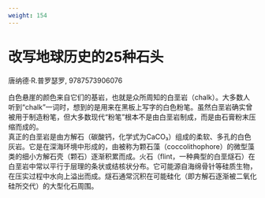 ```yaml
---
weight: 154
---
```

# 改写地球历史的25种石头

唐纳德·R.普罗瑟罗, 9787573906076

白色悬崖的颜色来自它们的基岩，也就是众所周知的白垩岩（chalk）。大多数人听到“chalk”一词时，想到的是用来在黑板上写字的白色粉笔。虽然白垩岩确实曾被用于制造粉笔，但大多数现代“粉笔”根本不是由白垩岩制成，而是由石膏粉末压缩而成的。  
真正的白垩岩是由方解石（碳酸钙，化学式为CaCO₃）组成的柔软、多孔的白色灰岩。它是在深海环境中形成的，由被称为颗石藻（coccolithophore）的微型藻类的细小方解石壳（颗石）逐渐积累而成。火石（flint，一种典型的白垩燧石）在白垩岩中常以平行于层理的条状或结核状分布。它可能源自海绵骨针等硅质生物，在压实过程中水向上溢出而成。燧石通常沉积在可能硅化（即方解石逐渐被二氧化硅所交代）的大型化石周围。
